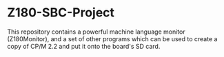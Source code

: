 # Z180-SBC-Project
This repository contains a powerful machine language monitor (Z180Monitor), and a set of other programs which can be used to create a copy of CP/M 2.2 and put it onto the board's SD card.
